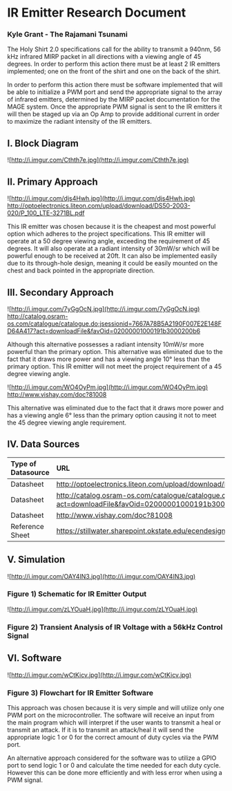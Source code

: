 # IR Emitter Research Document #
### Kyle Grant - The Rajamani Tsunami ###



The Holy Shirt 2.0 specifications call for the ability to transmit a 940nm, 56 kHz infrared MIRP packet in all directions with a viewing angle of 45 degrees. In order to perform this action there must be at least 2 IR emitters implemented; one on the front of the shirt and one on the back of the shirt.

In order to perform this action there must be software implemented that will be able to initialize a PWM port and send the appropriate signal to the array of infrared emitters, determined by the MIRP packet documentation for the MAGE system. Once the appropriate PWM signal is sent to the IR emitters it will then be staged up via an Op Amp to provide additional current in order to maximize the radiant intensity of the IR emitters.

## I. Block Diagram ##

![http://i.imgur.com/Cthth7e.jpg](http://i.imgur.com/Cthth7e.jpg)

## II. Primary Approach ##

![http://i.imgur.com/djs4Hwh.jpg](http://i.imgur.com/djs4Hwh.jpg)
http://optoelectronics.liteon.com/upload/download/DS50-2003-020/P_100_LTE-3271BL.pdf

This IR emitter was chosen because it is the cheapest and most powerful option which adheres to the project specifications. This IR emitter will operate at a 50 degree viewing angle, exceeding the requirement of 45 degrees. It will also operate at a radiant intensity of 30mW/sr which will be powerful enough to be received at 20ft. It can also be implemented easily due to its through-hole design, meaning it could be easily mounted on the chest and back pointed in the appropriate direction.

## III. Secondary Approach ##

![http://i.imgur.com/7yGgOcN.jpg](http://i.imgur.com/7yGgOcN.jpg)
http://catalog.osram-os.com/catalogue/catalogue.do;jsessionid=7667A78B5A2190F007E2E148FD64A417?act=downloadFile&favOid=02000001000191b3000200b6

Although this alternative possesses a radiant intensity 10mW/sr more powerful than the primary option. This alternative was eliminated due to the fact that it draws more power and has a viewing angle 10° less than the primary option. This IR emitter will not meet the project requirement of a 45 degree viewing angle.

![http://i.imgur.com/WO4OyPm.jpg](http://i.imgur.com/WO4OyPm.jpg)
http://www.vishay.com/doc?81008

This alternative was eliminated due to the fact that it draws more power and has a viewing angle 6° less than the primary option causing it not to meet the 45 degree viewing angle requirement.

## IV. Data Sources ##

|Type of Datasource|URL|Used in Prototype?|
|:-----------------|:--|:-----------------|
|Datasheet|http://optoelectronics.liteon.com/upload/download/DS50-2003-020/P_100_LTE-3271BL.pdf|Yes|
|Datasheet|http://catalog.osram-os.com/catalogue/catalogue.do;jsessionid=7667A78B5A2190F007E2E148FD64A417?act=downloadFile&favOid=02000001000191b3000200b6|No|
|Datasheet|http://www.vishay.com/doc?81008|No|
|Reference Sheet|https://stillwater.sharepoint.okstate.edu/ecendesign/Training%20Documents/PIC/PIC%20Reference/ccpwm.pdf|Yes|

## V. Simulation ##

![http://i.imgur.com/OAY4IN3.jpg](http://i.imgur.com/OAY4IN3.jpg)
### Figure 1) Schematic for IR Emitter Output ###

![http://i.imgur.com/zLYOuaH.jpg](http://i.imgur.com/zLYOuaH.jpg)
### Figure 2) Transient Analysis of IR Voltage with a 56kHz Control Signal ###

## VI. Software ##

![http://i.imgur.com/wCtKicv.jpg](http://i.imgur.com/wCtKicv.jpg)
### Figure 3) Flowchart for IR Emitter Software ###

This approach was chosen because it is very simple and will utilize only one PWM port on the microcontroller. The software will receive an input from the main program which will interpret if the user wants to transmit a heal or transmit an attack. If it is to transmit an attack/heal it will send the appropriate logic 1 or 0 for the correct amount of duty cycles via the PWM port.

An alternative approach considered for the software was to utilize a GPIO port to send logic 1 or 0 and calculate the time needed for each duty cycle. However this can be done more efficiently and with less error when using a PWM signal.
